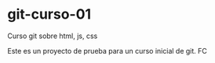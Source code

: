 # git-curso-01
Curso git sobre html, js, css

Este es un proyecto de prueba para un curso inicial de git.
FC
